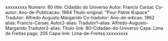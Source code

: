 xxxxxxxxx
Numero: 80
title: Cidadão do Universo
Autor: Francis Carsac
Co-autor: 
Ano-de-Publicacao: 1964
Titulo-original: "Pour Patrie lEspace"
Tradutor: Alfredo Augusto Margarido
Co-tradutor: 
Ano-de-edicao: 1962
alias: Francis-Carsac
Autor2-alias: 
Tradutor1-alias: Alfredo-Augusto-Margarido
Tradutor2-alias: 
Titulo-link: 80-Cidadao-do-Universo
Capa: Lima de Freitas
pags: 205
Capa-link: Lima-de-Freitas
xxxxxxxxx